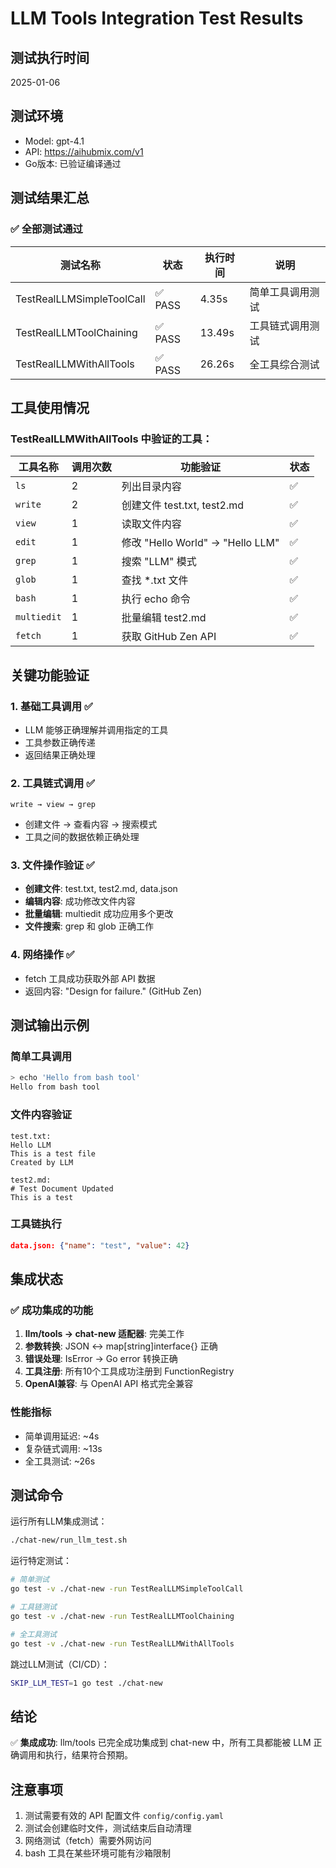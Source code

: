 # LLM Tools Integration Test Results

## 测试执行时间
2025-01-06

## 测试环境
- Model: gpt-4.1
- API: https://aihubmix.com/v1
- Go版本: 已验证编译通过

## 测试结果汇总

### ✅ 全部测试通过

| 测试名称 | 状态 | 执行时间 | 说明 |
|---------|------|----------|-----|
| TestRealLLMSimpleToolCall | ✅ PASS | 4.35s | 简单工具调用测试 |
| TestRealLLMToolChaining | ✅ PASS | 13.49s | 工具链式调用测试 |
| TestRealLLMWithAllTools | ✅ PASS | 26.26s | 全工具综合测试 |

## 工具使用情况

### TestRealLLMWithAllTools 中验证的工具：

| 工具名称 | 调用次数 | 功能验证 | 状态 |
|---------|---------|---------|------|
| `ls` | 2 | 列出目录内容 | ✅ |
| `write` | 2 | 创建文件 test.txt, test2.md | ✅ |
| `view` | 1 | 读取文件内容 | ✅ |
| `edit` | 1 | 修改 "Hello World" → "Hello LLM" | ✅ |
| `grep` | 1 | 搜索 "LLM" 模式 | ✅ |
| `glob` | 1 | 查找 *.txt 文件 | ✅ |
| `bash` | 1 | 执行 echo 命令 | ✅ |
| `multiedit` | 1 | 批量编辑 test2.md | ✅ |
| `fetch` | 1 | 获取 GitHub Zen API | ✅ |

## 关键功能验证

### 1. 基础工具调用 ✅
- LLM 能够正确理解并调用指定的工具
- 工具参数正确传递
- 返回结果正确处理

### 2. 工具链式调用 ✅
```
write → view → grep
```
- 创建文件 → 查看内容 → 搜索模式
- 工具之间的数据依赖正确处理

### 3. 文件操作验证 ✅
- **创建文件**: test.txt, test2.md, data.json
- **编辑内容**: 成功修改文件内容
- **批量编辑**: multiedit 成功应用多个更改
- **文件搜索**: grep 和 glob 正确工作

### 4. 网络操作 ✅
- fetch 工具成功获取外部 API 数据
- 返回内容: "Design for failure." (GitHub Zen)

## 测试输出示例

### 简单工具调用
```bash
> echo 'Hello from bash tool'
Hello from bash tool
```

### 文件内容验证
```
test.txt: 
Hello LLM
This is a test file
Created by LLM

test2.md:
# Test Document Updated
This is a test
```

### 工具链执行
```json
data.json: {"name": "test", "value": 42}
```

## 集成状态

### ✅ 成功集成的功能
1. **llm/tools → chat-new 适配器**: 完美工作
2. **参数转换**: JSON ↔ map[string]interface{} 正确
3. **错误处理**: IsError → Go error 转换正确
4. **工具注册**: 所有10个工具成功注册到 FunctionRegistry
5. **OpenAI兼容**: 与 OpenAI API 格式完全兼容

### 性能指标
- 简单调用延迟: ~4s
- 复杂链式调用: ~13s
- 全工具测试: ~26s

## 测试命令

运行所有LLM集成测试：
```bash
./chat-new/run_llm_test.sh
```

运行特定测试：
```bash
# 简单测试
go test -v ./chat-new -run TestRealLLMSimpleToolCall

# 工具链测试  
go test -v ./chat-new -run TestRealLLMToolChaining

# 全工具测试
go test -v ./chat-new -run TestRealLLMWithAllTools
```

跳过LLM测试（CI/CD）：
```bash
SKIP_LLM_TEST=1 go test ./chat-new
```

## 结论

✅ **集成成功**: llm/tools 已完全成功集成到 chat-new 中，所有工具都能被 LLM 正确调用和执行，结果符合预期。

## 注意事项

1. 测试需要有效的 API 配置文件 `config/config.yaml`
2. 测试会创建临时文件，测试结束后自动清理
3. 网络测试（fetch）需要外网访问
4. bash 工具在某些环境可能有沙箱限制